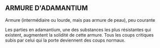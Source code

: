 ## ARMURE D'ADAMANTIUM

Armure (intermédiaire ou lourde, mais pas armure de
peau), peu courante

Les parties en adamantium, une des substances les plus
résistantes qui existent, augmentent la solidité de cette armure.
Tous les coups critiques subis par celui qui la porte deviennent
des coups normaux.
